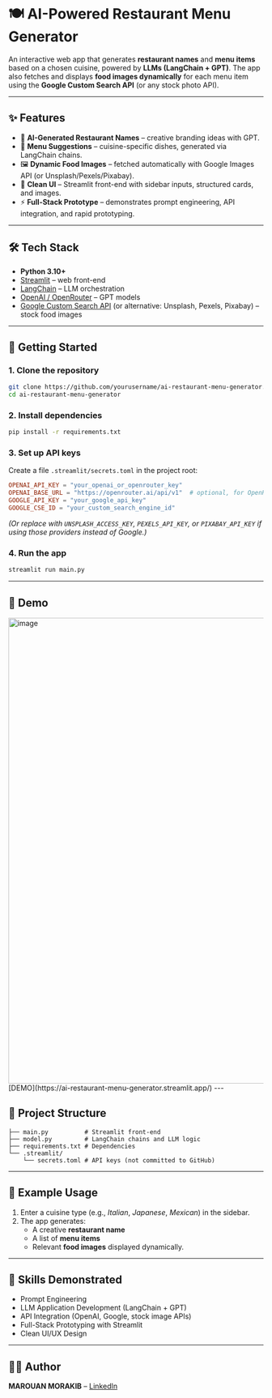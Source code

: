 # 🍽️ AI-Powered Restaurant Menu Generator

An interactive web app that generates **restaurant names** and **menu items** based on a chosen cuisine, powered by **LLMs (LangChain + GPT)**. The app also fetches and displays **food images dynamically** for each menu item using the **Google Custom Search API** (or any stock photo API).

---

## ✨ Features
- 🔮 **AI-Generated Restaurant Names** – creative branding ideas with GPT.  
- 📜 **Menu Suggestions** – cuisine-specific dishes, generated via LangChain chains.  
- 🖼️ **Dynamic Food Images** – fetched automatically with Google Images API (or Unsplash/Pexels/Pixabay).  
- 🎨 **Clean UI** – Streamlit front-end with sidebar inputs, structured cards, and images.  
- ⚡ **Full-Stack Prototype** – demonstrates prompt engineering, API integration, and rapid prototyping.

---

## 🛠️ Tech Stack
- **Python 3.10+**
- [Streamlit](https://streamlit.io/) – web front-end  
- [LangChain](https://www.langchain.com/) – LLM orchestration  
- [OpenAI / OpenRouter](https://openai.com/) – GPT models  
- [Google Custom Search API](https://developers.google.com/custom-search) (or alternative: Unsplash, Pexels, Pixabay) – stock food images  

---

## 🚀 Getting Started

### 1. Clone the repository
```bash
git clone https://github.com/yourusername/ai-restaurant-menu-generator.git
cd ai-restaurant-menu-generator
```

### 2. Install dependencies
```bash
pip install -r requirements.txt
```

### 3. Set up API keys
Create a file `.streamlit/secrets.toml` in the project root:

```toml
OPENAI_API_KEY = "your_openai_or_openrouter_key"
OPENAI_BASE_URL = "https://openrouter.ai/api/v1"  # optional, for OpenRouter
GOOGLE_API_KEY = "your_google_api_key"
GOOGLE_CSE_ID = "your_custom_search_engine_id"
```

*(Or replace with `UNSPLASH_ACCESS_KEY`, `PEXELS_API_KEY`, or `PIXABAY_API_KEY` if using those providers instead of Google.)*

### 4. Run the app
```bash
streamlit run main.py
```

---

## 📸 Demo
<img width="1918" height="920" alt="image" src="https://github.com/user-attachments/assets/25e14b5d-164a-4178-9c32-47d36d66fa84" />
[DEMO](https://ai-restaurant-menu-generator.streamlit.app/)
---

## 📂 Project Structure
```
├── main.py          # Streamlit front-end
├── model.py         # LangChain chains and LLM logic
├── requirements.txt # Dependencies
└── .streamlit/
    └── secrets.toml # API keys (not committed to GitHub)
```

---

## 🔑 Example Usage
1. Enter a cuisine type (e.g., *Italian*, *Japanese*, *Mexican*) in the sidebar.  
2. The app generates:
   - A creative **restaurant name**  
   - A list of **menu items**  
   - Relevant **food images** displayed dynamically.  

---

## 📌 Skills Demonstrated
- Prompt Engineering  
- LLM Application Development (LangChain + GPT)  
- API Integration (OpenAI, Google, stock image APIs)  
- Full-Stack Prototyping with Streamlit  
- Clean UI/UX Design  

---

## 🧑‍💻 Author
**MAROUAN MORAKIB** – [LinkedIn](https://www.linkedin.com/in/marouan-morakib/) 
